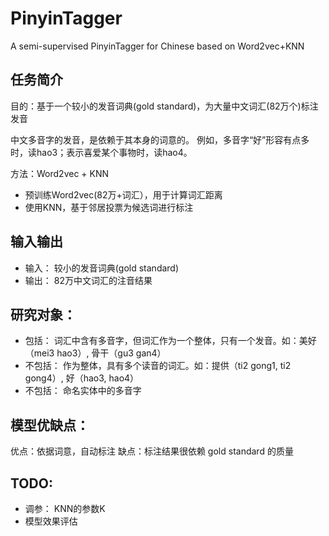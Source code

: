 # PinyinTagger
A semi-supervised PinyinTagger for Chinese based on Word2vec+KNN

## 任务简介
目的：基于一个较小的发音词典(gold standard)，为大量中文词汇(82万个)标注发音

中文多音字的发音，是依赖于其本身的词意的。
例如，多音字“好”形容有点多时，读hao3；表示喜爱某个事物时，读hao4。

方法：Word2vec + KNN
* 预训练Word2vec(82万+词汇），用于计算词汇距离
* 使用KNN，基于邻居投票为候选词进行标注

## 输入输出
* 输入： 较小的发音词典(gold standard)
* 输出： 82万中文词汇的注音结果

## 研究对象：
* 包括： 词汇中含有多音字，但词汇作为一个整体，只有一个发音。如：美好（mei3 hao3）, 骨干（gu3 gan4）
* 不包括： 作为整体，具有多个读音的词汇。如：提供（ti2 gong1, ti2 gong4）, 好（hao3, hao4）
* 不包括： 命名实体中的多音字

## 模型优缺点：
优点：依据词意，自动标注
缺点：标注结果很依赖 gold standard 的质量

## TODO:
* 调参： KNN的参数K
* 模型效果评估
